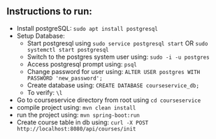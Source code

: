 ## Instructions to run:
- Install postgreSQL: `sudo apt install postgresql`
- Setup Database: 
    - Start postgresql using `sudo service postgresql start` OR `sudo systemctl start postgresql`
    - Switch to the postgres system user using: `sudo -i -u postgres`
    - Access postgresql prompt using: `psql`
    - Change password for user using: `ALTER USER postgres WITH PASSWORD 'new_password';`
    - Create database using: `CREATE DATABASE courseservice_db;`
    - To verify: `\l`
- Go to courseservice directory from root using `cd courseservice`
- compile project using: `mvn clean install`
- run the project using: `mvn spring-boot:run`
- Create course table in db using: `curl -X POST http://localhost:8080/api/courses/init`